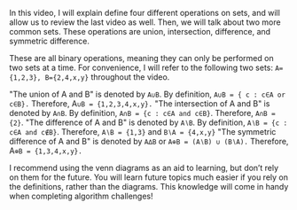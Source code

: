 In this video, I will explain define four different operations on sets, and will allow us to review the last video as well. 
Then, we will talk about two more common sets. These operations are union, intersection, difference, and symmetric difference.

These are all binary operations, meaning they can only be performed on two sets at a time.
For convenience, I will refer to the following two sets: `A={1,2,3}, B={2,4,x,y}` throughout the video.

"The union of A and B" is denoted by `A∪B`. By definition, `A∪B = { c : c∈A or c∈B}.` Therefore,  A`∪B = {1,2,3,4,x,y}.`
"The intersection of A and B" is denoted by `A∩B`. By definition, `A∩B = {c : c∈A and c∈B}`. Therefore, `A∩B = {2}`.
"The difference of A and B" is denoted by `A∖B`. By definition, `A∖B = {c : c∈A and c∉B}`. Therefore, `A∖B = {1,3}` and `B∖A = {4,x,y}`
"The symmetric difference of A and B" is denoted by `A∆B` or `A⊕B = (A∖B) ∪ (B∖A).` Therefore, A`⊕B = {1,3,4,x,y}.`

I recommend using the venn diagrams as an aid to learning, but don’t rely on them for the future.
You will learn future topics much easier if you rely on the definitions, rather than the diagrams.
This knowledge will come in handy when completing algorithm challenges!
